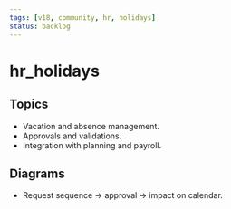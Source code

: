 ```yaml
---
tags: [v18, community, hr, holidays]
status: backlog
---
```

# hr_holidays

## Topics
- Vacation and absence management.
- Approvals and validations.
- Integration with planning and payroll.

## Diagrams
- Request sequence -> approval -> impact on calendar.







